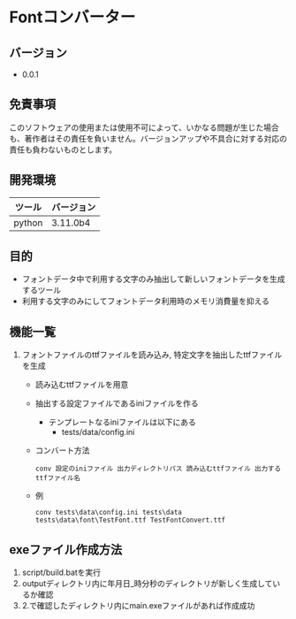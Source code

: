 # Fontコンバーター

## バージョン
- 0.0.1

## 免責事項

このソフトウェアの使用または使用不可によって、いかなる問題が生じた場合も、著作者はその責任を負いません。バージョンアップや不具合に対する対応の責任も負わないものとします。

## 開発環境
|ツール|バージョン|
|---|---|
|python|3.11.0b4|


## 目的
- フォントデータ中で利用する文字のみ抽出して新しいフォントデータを生成するツール
- 利用する文字のみにしてフォントデータ利用時のメモリ消費量を抑える

## 機能一覧
1.  フォントファイルのttfファイルを読み込み, 特定文字を抽出したttfファイルを生成
    - 読み込むttfファイルを用意
    - 抽出する設定ファイルであるiniファイルを作る
        - テンプレートなるiniファイルは以下にある
            - tests/data/config.ini
    - コンバート方法

        ``
        conv 設定のiniファイル 出力ディレクトリパス 読み込むttfファイル 出力するttfファイル名
        ``

    - 例

        ``
            conv tests\data\config.ini tests\data tests\data\font\TestFont.ttf TestFontConvert.ttf
        ``

## exeファイル作成方法
1. script/build.batを実行
1. outputディレクトリ内に年月日_時分秒のディレクトリが新しく生成しているか確認
1. 2.で確認したディレクトリ内にmain.exeファイルがあれば作成成功

